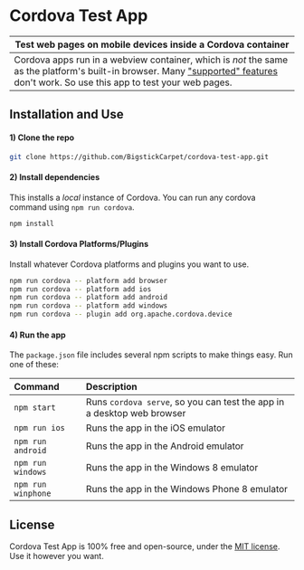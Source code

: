 Cordova Test App
============================

| Test web pages on mobile devices inside a Cordova container |
|-------------------------------------------------------------|
| Cordova apps run in a webview container, which is _not_ the same as the platform's built-in browser. Many <a href="http://caniuse.com">"supported" features</a> don't work. So use this app to test your web pages.


Installation and Use
--------------------------
#### 1) Clone the repo
````bash
git clone https://github.com/BigstickCarpet/cordova-test-app.git
````


#### 2) Install dependencies
This installs a _local_ instance of Cordova.  You can run any cordova command using `npm run cordova`.

````bash
npm install
````


#### 3) Install Cordova Platforms/Plugins
Install whatever Cordova platforms and plugins you want to use.

````bash
npm run cordova -- platform add browser
npm run cordova -- platform add ios
npm run cordova -- platform add android
npm run cordova -- platform add windows
npm run cordova -- plugin add org.apache.cordova.device
````


#### 4) Run the app
The `package.json` file includes several npm scripts to make things easy.  Run one of these:

| Command               | Description |
|:----------------------|:------------|
| `npm start`           | Runs `cordova serve`, so you can test the app in a desktop web browser
| `npm run ios`         | Runs the app in the iOS emulator
| `npm run android`     | Runs the app in the Android emulator
| `npm run windows`     | Runs the app in the Windows 8 emulator
| `npm run winphone`    | Runs the app in the Windows Phone 8 emulator



License
--------------------------
Cordova Test App is 100% free and open-source, under the [MIT license](LICENSE). Use it however you want.

